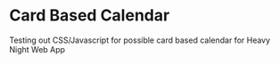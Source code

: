 # Card Based Calendar
Testing out CSS/Javascript for possible card based calendar for Heavy Night Web App
